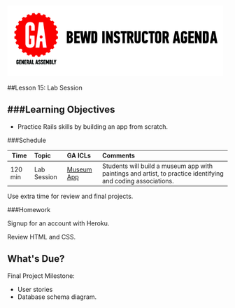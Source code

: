 ![GeneralAssemb.ly](../assets/ICL_icons/instr_agenda.png)


##Lesson 15: Lab Session

	
###Learning Objectives
--------

*	Practice Rails skills by building an app from scratch. 


###Schedule


| Time        | Topic| GA ICLs| Comments |
| ------------- |:-------------|:-------------------|:-------------------|
| 120 min | Lab Session|[Museum App](instr_exercise_notes)| Students will build a museum app with paintings and artist, to practice identifying and coding associations.| 

Use extra time for review and final projects.

###Homework

Signup for an account with Heroku.

Review HTML and CSS.

What's Due? 
-----------
Final Project Milestone: 

*	User stories
*	Database schema diagram.